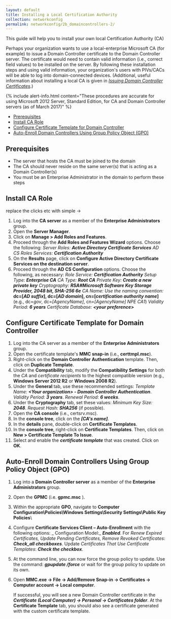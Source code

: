 ```yaml
---
layout: default
title: Installing a Local Certification Authority
collection: networkconfig
permalink: networkconfig/2b_domaincontrollers-2/
---
```


This guide will help you to install your own local Certification Authority (CA)

Perhaps your organization wants to use a local-enterprise Microsoft CA (for example) to issue a Domain Controller certificate to the Domain Controller server. The certificate would need to contain valid information (i.e., correct field values) to be installed on the server. By following these installation steps and using valid information, your organization's users with PIVs/CACs will be able to log into domain-connected devices. (Additional, useful information about installing a local CA is given in [_Issuing Domain Controller Certificates_]({{site.baseurl}}/creating-domain-controller-certificate-profiles).)

{% include alert-info.html content="These procedures are accurate for using Microsoft 2012 Server, Standard Edition, for CA and Domain Controller servers (as of March 2017)" %} 

* [Prerequisites](#prerequisites)
* [Install CA Role](#install-ca-role)
* [Configure Certificate Template for Domain Controller](#configure-certificate-template-for-domain-controller)
* [Auto-Enroll Domain Controllers Using Group Policy Object (GPO)](#auto-enroll-domain-controllers-using-group-policy-object)

## Prerequisites

  * The server that hosts the CA must be joined to the domain
  * The CA should never reside on the same server(s) that is acting as a Domain Controller(s)
  * You must be an Enterprise Administrator in the domain to perform these steps

## Install CA Role

replace the clicks etc with simple ->


  1. Log into the **CA server** as a member of the **Enterprise Administrators** group.
  2. Open the **Server Manager**.
  3. Click on **Manage &gt; Add Roles and Features**.
  4. Proceed through the **Add Roles and Features Wizard** options. Choose the following:
     _Server Roles:_ **_Active Directory Certificate Services_**
     _AD CS Roles Services:_ **_Certification Authority_** 
  5. On the **Results** page, click on **Configure Active Directory Certificate Services on the destination server**.
  6. Proceed through the **AD CS Configuration** options. Choose the following, as necessary:
     _Role Service:_ **_Certification Authority_** 
     _Setup Type:_ **_Enterprise CA_** 
     _CA Type:_ **_Root CA_**
     _Private Key:_ **_Create a new private key_** 
     _Cryptography:_ **_RSA#Microsoft Software Key Storage Provider, 2048 bit, SHA-256 6e_**
     _CA Name: Use the naming convention:_ **dc=[_AD suffix_], dc=[_AD domain_], cn=[_certification authority name_]** 
      (e.g., dc=_gov_, dc=_[AgencyName]_, cn=_[AgencyName]_ _NPE_ _CA1_) 
     _Validity Period:_ **_6 years_** 
     _Certificate Database:_ **_&lt;your preference&gt;_** 

## Configure Certificate Template for Domain Controller

  1. Log into the CA server as a member of the **Enterprise Administrators** group.
  2. Open the certificate template's **MMC snap-in** (i.e., **certtmpl.msc**). 
  3. Right-click on the **Domain Controller Authentication** template. Then, click on **Duplicate Template**.
  4. Under the **Compatibility** tab, modify the **Compatibility Settings** for both the _CA_ and _certificate recipients_ to the highest compatible version (e.g., **Windows Server 2012 R2** or **Windows 2008 R2**).
  5. Under the **General** tab, use these recommended settings:
     _Template Name:_  **_&lt;Your organization&gt; - Domain Controller Authentication_**.
     _Validity Period:_  **_3 years_**.
     _Renewal Period:_  **_6 weeks_**.
  6. Under the **Cryptography** tab, set these values:
     _Minimum Key Size:_  **_2048_**.
     _Request Hash:_  **_SHA256_** (if possible).
  7. Open the **CA console** (i.e., certsrv.msc).
  8. In the **console tree**, click on the **_[CA's name]_**.
  9. In the **details** pane, double-click on **Certificate Templates**.
 10. In the **console tree**, right-click on **Certificate Templates**. Then, click on **New &gt; Certificate Template To Issue**.
 11. Select and enable the **_certificate template_** that was created. Click on **OK**.

## Auto-Enroll Domain Controllers Using Group Policy Object (GPO)

  1. Log into a **Domain Controller server** as a member of the **Enterprise Administrators** group.
  2. Open the **GPMC** (i.e. **gpmc.msc** ).
  3. Within the appropriate **GPO**, navigate to **Computer Configuration\Policies\Windows Settings\Security Settings\Public Key Policies**\ 
  4. Configure **Certificate Services Client – Auto-Enrollment** with the following options:
     _ Configuration Model:_ **_Enabled_**.
      For _Renew Expired Certificates, Update Pending Certificates, Remove Revoked Certificates_: **_Check_all checkboxes_**.
      Update _Certificates That Use Certificate Templates_: **_Check the checkbox_**.
  5. At the command line, you can now force the group policy to update. Use the command: **_gpupdate /force_** or wait for the group policy to update on its own.
  6. Open **MMC.exe -&gt; File -&gt; Add/Remove Snap-in -&gt; Certificates -&gt; Computer account -&gt; Local computer**. 
  
     If successful, you will see a new Domain Controller certificate in the **_Certificate (Local Computer) -&gt; Personal -&gt; Certificates folder_**. At the **Certificate Template** tab, you should also see a certificate generated with the custom certificate template.

